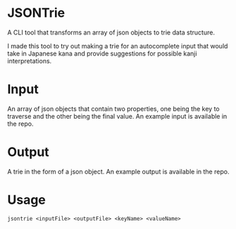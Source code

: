 # JSONTrie
A CLI tool that transforms an array of json objects to trie data structure.

I made this tool to try out making a trie for an autocomplete input that would take in Japanese kana and provide suggestions
for possible kanji interpretations.

# Input
An array of json objects that contain two properties, one being the key to traverse and the other being the final value. An example input is available in the repo.

# Output
A trie in the form of a json object. An example output is available in the repo.

# Usage
`jsontrie <inputFile> <outputFile> <keyName> <valueName>`
